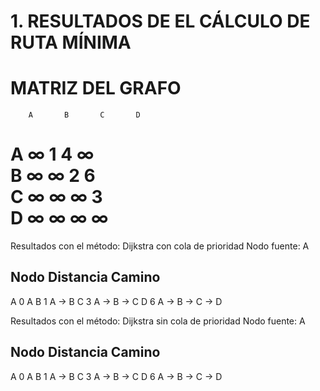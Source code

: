 # 1. RESULTADOS DE EL CÁLCULO DE RUTA MÍNIMA


MATRIZ DEL GRAFO
==================================================
        A       B       C       D       
A       ∞       1       4       ∞       
B       ∞       ∞       2       6       
C       ∞       ∞       ∞       3       
D       ∞       ∞       ∞       ∞       
==================================================


Resultados con el método: Dijkstra con cola de prioridad
Nodo fuente: A

Nodo	Distancia	Camino
----------------------------------------
A	0		A
B	1		A -> B
C	3		A -> B -> C
D	6		A -> B -> C -> D


Resultados con el método: Dijkstra sin cola de prioridad
Nodo fuente: A

Nodo	Distancia	Camino
----------------------------------------
A	0		A
B	1		A -> B
C	3		A -> B -> C
D	6		A -> B -> C -> D
